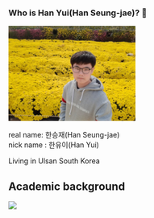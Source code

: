 ### Who is Han Yui(Han Seung-jae)? 👋
<img width="50%" src=https://raw.githubusercontent.com/Han-seungjae/Han-seungjae/master/han.jpg>

real name: 한승재(Han Seung-jae)<br>
nick name : 한유이(Han Yui)<br>

Living in Ulsan South Korea<br>

<h2>Academic background</h2>

<img src=http://www.haksung.hs.kr/files/2020/01/haksung-h/a9ef779cb53f480889bee60f5089dfd7/02.gif> 
